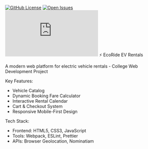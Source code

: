 [![GitHub License](https://img.shields.io/badge/License-MIT-green)](LICENSE)
[![Open Issues](https://img.shields.io/github/issues-raw/yourusername/repo)](https://github.com/imayzu/gridcycle-ev-web/issues)
[![Website Status](https://img.shields.io/website?url=https%3A%2F%your-live-demo.com)](https://gridcycle-ev-web.netlify.app/)
⚡ EcoRide EV Rentals

A modern web platform for electric vehicle rentals - College Web Development Project

Key Features:

- Vehicle Catalog 
- Dynamic Booking Fare Calculator
- Interactive Rental Calendar
- Cart & Checkout System
- Responsive Mobile-First Design

Tech Stack:

- Frontend: HTML5, CSS3, JavaScript 
- Tools: Webpack, ESLint, Prettier
- APIs: Browser Geolocation, Nominatiam 



